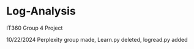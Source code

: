 # Log-Analysis
IT360 Group 4 Project

10/22/2024 Perplexity group made, Learn.py deleted, logread.py added
